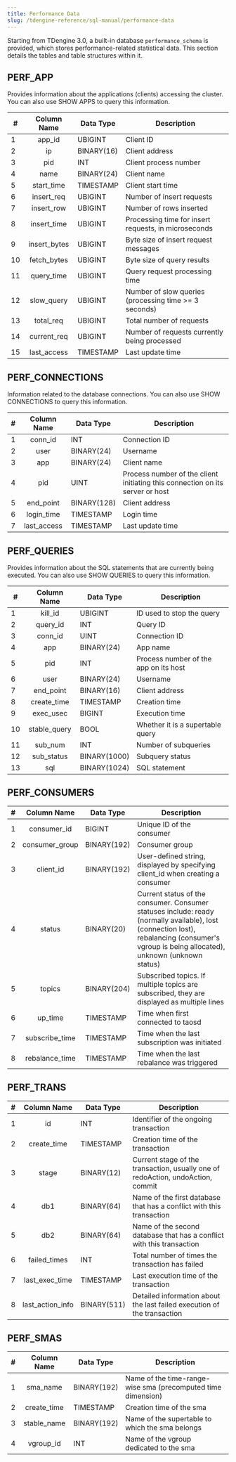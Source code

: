 ```yaml
---
title: Performance Data
slug: /tdengine-reference/sql-manual/performance-data
---
```


Starting from TDengine 3.0, a built-in database `performance_schema` is provided, which stores performance-related statistical data. This section details the tables and table structures within it.

## PERF_APP

Provides information about the applications (clients) accessing the cluster. You can also use SHOW APPS to query this information.

| #   |   **Column Name**   | **Data Type** | **Description**                        |
| --- | :-----------------: | ------------ | -------------------------------------- |
| 1   |    app_id    | UBIGINT      | Client ID                       |
| 2   |      ip      | BINARY(16)   | Client address                      |
| 3   |     pid      | INT          | Client process number                   |
| 4   |     name     | BINARY(24)   | Client name                      |
| 5   |  start_time  | TIMESTAMP    | Client start time                  |
| 6   |  insert_req  | UBIGINT      | Number of insert requests                 |
| 7   |  insert_row  | UBIGINT      | Number of rows inserted                 |
| 8   | insert_time  | UBIGINT      | Processing time for insert requests, in microseconds |
| 9   | insert_bytes | UBIGINT      | Byte size of insert request messages           |
| 10  | fetch_bytes  | UBIGINT      | Byte size of query results                  |
| 11  |  query_time  | UBIGINT      | Query request processing time                |
| 12  |  slow_query  | UBIGINT      | Number of slow queries (processing time >= 3 seconds)  |
| 13  |  total_req   | UBIGINT      | Total number of requests                        |
| 14  | current_req  | UBIGINT      | Number of requests currently being processed          |
| 15  | last_access  | TIMESTAMP    | Last update time                    |

## PERF_CONNECTIONS

Information related to the database connections. You can also use SHOW CONNECTIONS to query this information.

| #   |  **Column Name**   | **Data Type** | **Description**                                           |
| --- | :---------------: | ------------ | -------------------------------------------------------- |
| 1   |   conn_id   | INT          | Connection ID                                            |
| 2   |    user     | BINARY(24)   | Username                                             |
| 3   |     app     | BINARY(24)   | Client name                                         |
| 4   |     pid     | UINT         | Process number of the client initiating this connection on its server or host |
| 5   |  end_point  | BINARY(128)  | Client address                                         |
| 6   | login_time  | TIMESTAMP    | Login time                                           |
| 7   | last_access | TIMESTAMP    | Last update time                                       |

## PERF_QUERIES

Provides information about the SQL statements that are currently being executed. You can also use SHOW QUERIES to query this information.

| #   |   **Column Name**   | **Data Type** | **Description**                     |
| --- | :-----------------: | ------------ | ----------------------------------- |
| 1   |   kill_id    | UBIGINT      | ID used to stop the query            |
| 2   |   query_id   | INT          | Query ID                      |
| 3   |   conn_id    | UINT         | Connection ID                      |
| 4   |     app      | BINARY(24)   | App name                     |
| 5   |     pid      | INT          | Process number of the app on its host |
| 6   |     user     | BINARY(24)   | Username                       |
| 7   |  end_point   | BINARY(16)   | Client address                   |
| 8   | create_time  | TIMESTAMP    | Creation time                     |
| 9   |  exec_usec   | BIGINT       | Execution time                   |
| 10  | stable_query | BOOL         | Whether it is a supertable query             |
| 11  |   sub_num    | INT          | Number of subqueries                   |
| 12  |  sub_status  | BINARY(1000) | Subquery status                   |
| 13  |     sql      | BINARY(1024) | SQL statement                     |

## PERF_CONSUMERS

| #   |    **Column Name**    | **Data Type** | **Description**                                                    |
| --- | :-------------------: | ------------ | --------------------------------------------------------------- |
| 1   |  consumer_id   | BIGINT       | Unique ID of the consumer                                             |
| 2   | consumer_group | BINARY(192)  | Consumer group                                                    |
| 3   |   client_id    | BINARY(192)  | User-defined string, displayed by specifying client_id when creating a consumer |
| 4   |     status     | BINARY(20)   | Current status of the consumer. Consumer statuses include: ready (normally available), lost (connection lost), rebalancing (consumer's vgroup is being allocated), unknown (unknown status)|
| 5   |     topics     | BINARY(204)  | Subscribed topics. If multiple topics are subscribed, they are displayed as multiple lines              |
| 6   |    up_time     | TIMESTAMP    | Time when first connected to taosd                                     |
| 7   | subscribe_time | TIMESTAMP    | Time when the last subscription was initiated                                        |
| 8   | rebalance_time | TIMESTAMP    | Time when the last rebalance was triggered                                 |

## PERF_TRANS

| #   |     **Column Name** | **Data Type** | **Description**                                                       |
| --- | :-----------------: | ------------ | -------------------------------------------------------------------- |
| 1   |        id           | INT          | Identifier of the ongoing transaction                                |
| 2   |   create_time       | TIMESTAMP    | Creation time of the transaction                                     |
| 3   |      stage          | BINARY(12)   | Current stage of the transaction, usually one of redoAction, undoAction, commit |
| 4   |       db1           | BINARY(64)   | Name of the first database that has a conflict with this transaction |
| 5   |       db2           | BINARY(64)   | Name of the second database that has a conflict with this transaction|
| 6   |   failed_times      | INT          | Total number of times the transaction has failed                     |
| 7   |  last_exec_time     | TIMESTAMP    | Last execution time of the transaction                               |
| 8   | last_action_info    | BINARY(511)  | Detailed information about the last failed execution of the transaction |

## PERF_SMAS

| #   |  **Column Name** | **Data Type** | **Description**                                  |
| --- | :--------------: | ------------ | ----------------------------------------------- |
| 1   |  sma_name        | BINARY(192)  | Name of the time-range-wise sma (precomputed time dimension) |
| 2   | create_time      | TIMESTAMP    | Creation time of the sma                        |
| 3   | stable_name      | BINARY(192)  | Name of the supertable to which the sma belongs |
| 4   |  vgroup_id       | INT          | Name of the vgroup dedicated to the sma          |
